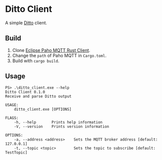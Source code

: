 # Ditto Client

A simple [Ditto](https://github.com/phuongtran7/Ditto) client.


## Build

1. Clone [Eclipse Paho MQTT Rust Client](https://github.com/eclipse/paho.mqtt.rust).
2. Change the `path` of Paho MQTT in `Cargo.toml`.
3. Build with `cargo build`.

## Usage

```shell
PS> .\ditto_client.exe --help
Ditto Client 0.1.0
Receive and parse Ditto output

USAGE:
    ditto_client.exe [OPTIONS]

FLAGS:
    -h, --help       Prints help information
    -V, --version    Prints version information

OPTIONS:
    -a, --address <address>    Sets the MQTT broker address [default: 127.0.0.1]
    -t, --topic <topic>        Sets the topic to subscribe [default: TestTopic]
```
